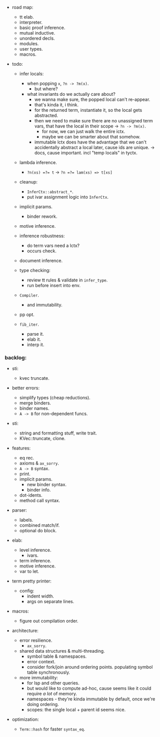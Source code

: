 
- road map:
    - tt elab.
    - interpreter.
    - basic proof inference.
    - mutual inductive.
    - unordered decls.
    - modules.
    - user types.
    - macros.

- todo:
    - infer locals:
        - when popping `x`, `?n -> ?m(x)`.
            - but where?
        - what invariants do we actually care about?
            - we wanna make sure, the popped local can't re-appear.
            - that's kinda it, i think.
            - for the returned term, instantiate it, so the local gets abstracted.
            - then we need to make sure there are no unassigned term vars,
              that have the local in their scope -> `?n -> ?m(x)`.
                - for now, we can just walk the entire ictx.
                - maybe we can be smarter about that somehow.
            - immutable lctx does have the advantage that we can't accidentally
              abstract a local later, cause ids are unique.
              -> docs, cause important. incl "temp locals" in tyctx.
    - lambda inference.
        - `?n(xs) =?= t` -> `?n =?= lam(xs) => t[xs]`

    - cleanup:
        - `InferCtx::abstract_*`.
        - put ivar assignment logic into `InferCtx`.

    - implicit params.
        - binder rework.

    - motive inference.

    - inference robustness:
        - do term vars need a lctx?
        - occurs check.

    - document inference.

    - type checking:
        - review tt rules & validate in `infer_type`.
        - run before insert into env.

    - `Compiler`.
        - and immutability.

    - pp opt.

    - `fib_iter`.
        - parse it.
        - elab it.
        - interp it.



### backlog:

- sti:
    - kvec truncate.

- better errors:
    - simplify types (cheap reductions).
    - merge binders.
    - binder names.
    - `A -> B` for non-dependent funcs.

- sti:
    - string and formatting stuff, write trait.
    - KVec::truncate, clone.

- features:
    - eq rec.
    - axioms & `ax_sorry`.
    - `A -> B` syntax.
    - print.
    - implicit params.
        - new binder syntax.
        - binder info.
    - dot-idents.
    - method call syntax.

- parser:
    - labels.
    - combined match/if.
    - optional do block.

- elab:
    - level inference.
        - ivars.
    - term inference.
    - motive inference.
    - var to let.

- term pretty printer:
    - config:
        - indent width.
        - args on separate lines.

- macros:
    - figure out compilation order.

- architecture:
    - error resilience.
        - `ax_sorry`.
    - shared data structures & multi-threading.
        - symbol table & namespaces.
        - error context.
        - consider fork/join around ordering points.
          populating symbol table synchronously.
    - more immutability:
        - for lsp and other queries.
        - but would like to compute ad-hoc, cause seems
          like it could require *a lot* of memory.
        - namespaces - they're kinda immutable by default,
          once we're doing ordering.
        - scopes: the single local + parent id seems nice.

- optimization:
    - `Term::hash` for faster `syntax_eq`.

